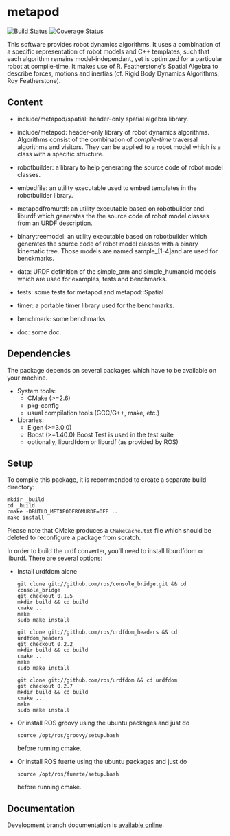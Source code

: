 metapod
========

[![Build Status](https://travis-ci.org/laas/metapod.png?branch=master)](https://travis-ci.org/laas/metapod)
[![Coverage Status](https://coveralls.io/repos/laas/metapod/badge.png)](https://coveralls.io/l/laas/metapod)

This software provides robot dynamics algorithms.
It uses a combination of a specific representation of robot models and C++
templates, such that each algorithm remains model-independant, yet is optimized
for a particular robot at compile-time.
It makes use of R. Featherstone's Spatial Algebra to describe forces, motions
and inertias (cf. Rigid Body Dynamics Algorithms, Roy Featherstone).

Content
-------

  * include/metapod/spatial: header-only spatial algebra library.

  * include/metapod: header-only library of robot dynamics algorithms.
    Algorithms consist of the combination of *compile-time* traversal
    algorithms and visitors. They can be applied to a robot model which is
    a class with a specific structure.

  * robotbuilder: a library to help generating the source code of robot
    model classes.

  * embedfile: an utility executable used to embed templates in the
    robotbuilder library.

  * metapodfromurdf: an utility executable based on robotbuilder and liburdf
    which generates the the source code of robot model classes from an URDF
    description.

  * binarytreemodel: an utility executable based on robotbuilder which
    generates the source code of robot model classes with a binary kinematic
    tree. Those models are named sample_[1-4]and are used for benckmarks.

  * data: URDF definition of the simple_arm and simple_humanoid models which
    are used for examples, tests and benchmarks.

  * tests: some tests for metapod and metapod::Spatial

  * timer: a portable timer library used for the benchmarks.

  * benchmark: some benchmarks

  * doc: some doc.

Dependencies
------------

The package depends on several packages which have to be available on
your machine.

 - System tools:
   - CMake (>=2.6)
   - pkg-config
   - usual compilation tools (GCC/G++, make, etc.)
 - Libraries:
   - Eigen (>=3.0.0)
   - Boost (>=1.40.0)
     Boost Test is used in the test suite
   - optionally, liburdfdom or liburdf (as provided by ROS)

Setup
-----

To compile this package, it is recommended to create a separate build
directory:

    mkdir _build
    cd _build
    cmake -DBUILD_METAPODFROMURDF=OFF ..
    make install

Please note that CMake produces a `CMakeCache.txt` file which should
be deleted to reconfigure a package from scratch.


In order to build the urdf converter, you'll need to install liburdfdom or
liburdf. There are several options:

 - Install urdfdom alone

       git clone git://github.com/ros/console_bridge.git && cd console_bridge
       git checkout 0.1.5
       mkdir build && cd build
       cmake ..
       make
       sudo make install

       git clone git://github.com/ros/urdfdom_headers && cd urdfdom_headers
       git checkout 0.2.2
       mkdir build && cd build
       cmake ..
       make
       sudo make install

       git clone git://github.com/ros/urdfdom && cd urdfdom
       git checkout 0.2.7
       mkdir build && cd build
       cmake ..
       make
       sudo make install

 - Or install ROS groovy using the ubuntu packages and just do

       source /opt/ros/groovy/setup.bash

   before running cmake.

 - Or install ROS fuerte using the ubuntu packages and just do

       source /opt/ros/fuerte/setup.bash

   before running cmake.

Documentation
-------------

Development branch documentation is [available
online](http://laas.github.com/metapod/doxygen/HEAD/).

